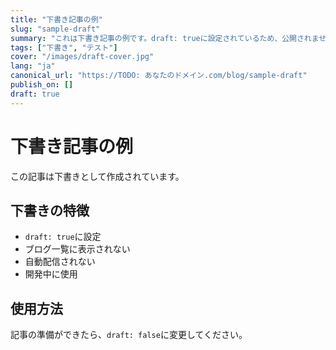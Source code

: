 ```yaml
---
title: "下書き記事の例"
slug: "sample-draft"
summary: "これは下書き記事の例です。draft: trueに設定されているため、公開されません。"
tags: ["下書き", "テスト"]
cover: "/images/draft-cover.jpg"
lang: "ja"
canonical_url: "https://TODO: あなたのドメイン.com/blog/sample-draft"
publish_on: []
draft: true
---
```


# 下書き記事の例

この記事は下書きとして作成されています。

## 下書きの特徴

- `draft: true`に設定
- ブログ一覧に表示されない
- 自動配信されない
- 開発中に使用

## 使用方法

記事の準備ができたら、`draft: false`に変更してください。
